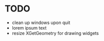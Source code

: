 TODO
====

- clean up windows upon quit
- lorem ipsum text
- resize XGetGeometry for drawing widgets
